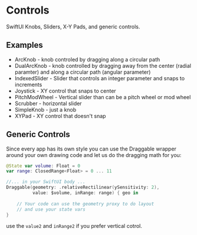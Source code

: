 # Controls

SwiftUI Knobs, Sliders, X-Y Pads, and generic controls.

## Examples

* ArcKnob - knob controled by dragging along a circular path
* DualArcKnob - knob controlled by dragging away from the center (radial paramter) and along a circular path (angular parameter)
* IndexedSlider - Slider that controls an integer parameter and snaps to increments
* Joystick - XY control that snaps to center
* PitchModWheel - Vertical slider than can be a pitch wheel or mod wheel
* Scrubber - horizontal slider
* SimpleKnob - just a knob
* XYPad - XY control that doesn't snap

## Generic Controls

Since every app has its own style you can use the Draggable wrapper around your own drawing code and let us do the dragging math for you:


```swift
@State var volume: Float = 0
var range: ClosedRange<Float> = 0 ... 11

//... in your SwiftUI body ...
Draggable(geometry: .relativeRectilinear(ySensitivity: 2),
          value: $volume, inRange: range) { geo in
          
    // Your code can use the geometry proxy to do layout
    // and use your state vars
}
```
use the `value2` and `inRange2` if you prefer vertical cotrol.

